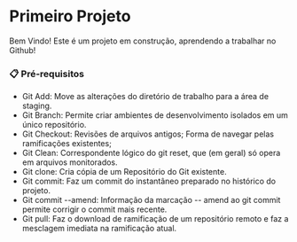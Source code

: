 # Primeiro Projeto
Bem Vindo!
Este é um projeto em construção, aprendendo a trabalhar no Github!

### 📋 Pré-requisitos
- Git Add: Move as alterações do diretório de trabalho para a área de staging.
- Git Branch: Permite criar ambientes de desenvolvimento isolados em um único repositório.
- Git Checkout: Revisões de arquivos antigos; Forma de navegar pelas ramificações existentes;
- Git Clean: Correspondente lógico do git reset, que (em geral) só opera em arquivos monitorados.
- Git clone: Cria cópia de um Repositório do Git existente. 
- Git commit: Faz um commit do instantâneo preparado no histórico do projeto.
- Git commit --amend: Informação da marcação -- amend ao git commit permite corrigir o commit mais recente.
- Git pull: Faz o download de ramificação de um repositório remoto e faz a mesclagem imediata na ramificação atual. 
